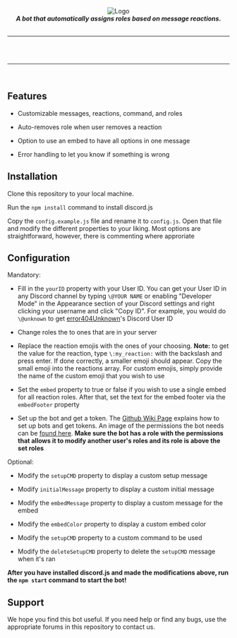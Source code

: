 <div align="center">
<img src="https://i.imgur.com/Ahzhyuj.png" align="center" alt="Logo">
<br>
<strong><i>A bot that automatically assigns roles based on message reactions.</i></strong>
<br>
<br>
<hr>


<br>
<br>
</div>
<hr>
<br>


## Features

- Customizable messages, reactions, command, and roles

- Auto-removes role when user removes a reaction

- Option to use an embed to have all options in one message

- Error handling to let you know if something is wrong

## Installation

Clone this repository to your local machine.

Run the `npm install` command to install discord.js

Copy the `config.example.js` file and rename it to `config.js`. Open that file and modify the different properties to your liking. Most options are straightforward, however, there is commenting where approriate

## Configuration
Mandatory:

- Fill in the `yourID` property with your User ID. You can get your User ID in any Discord channel by typing `\@YOUR NAME` or enabling "Developer Mode" in the Appearance section of your Discord settings and right clicking your username and click "Copy ID". For example, you would do `\@unknown` to get [error404Unknown](https://github.com/error404Unknown)'s Discord User ID

- Change roles the to ones that are in your server

- Replace the reaction emojis with the ones of your choosing. 
**Note:** to get the value for the reaction, type `\:my_reaction:` with the backslash and press enter. If done correctly, a smaller emoji should appear. Copy the small emoji into the reactions array. For custom emojis, simply provide the name of the custom emoji that you wish to use

- Set the `embed` property to true or false if you wish to use a single embed for all reaction roles. After that, set the text for the embed footer via the `embedFooter` property

- Set up the bot and get a token. The [Github Wiki Page](https://github.com/reactiflux/discord-irc/wiki/Creating-a-discord-bot-&-getting-a-token) explains how to set up bots and get tokens. An image of the permissions the bot needs can be [found here](https://i.imgur.com/PFDm3pH.png). **Make sure the bot has a role with the permissions that allows it to modify another user's roles and its role is above the set roles**

Optional:

- Modify the `setupCMD` property to display a custom setup message

- Modify `initialMessage` property to display a custom initial message

- Modify the `embedMessage` property to display a custom message for the embed

- Modify the `embedColor` property to display a custom embed color

- Modify the `setupCMD` property to a custom command to be used

- Modify the `deleteSetupCMD` property to delete the `setupCMD` message when it's ran

**After you have installed discord.js and made the modifications above, run the `npm start` command to start the bot!**

## Support

We hope you find this bot useful. If you need help or find any bugs, use the appropriate forums in this repository to contact us.
